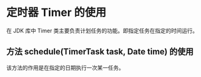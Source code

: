 # 定时器 Timer 的使用

在 JDK 库中 Timer 类主要负责计划任务的功能。即指定任务在指定的时间运行。

## 方法 schedule(TimerTask task, Date time) 的使用

该方法的作用是在指定的日期执行一次某一任务。

